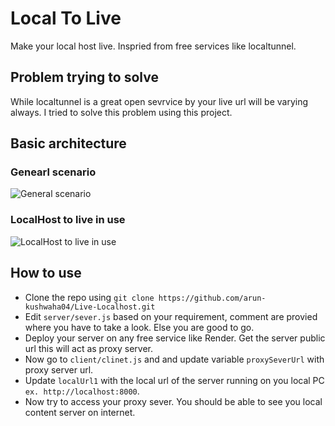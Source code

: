 # Local To Live

Make your local host live. Inspried from free services like localtunnel.

## Problem trying to solve

While localtunnel is a great open sevrvice by your live url will be varying always. I tried to solve this problem using this project.

## Basic architecture
### Genearl scenario
![General scenario](https://user-images.githubusercontent.com/73020364/212091384-986a1ea0-2012-4b7a-ba94-081706a9d52a.png)

### LocalHost to live in use
![LocalHost to live in use](https://user-images.githubusercontent.com/73020364/212091916-ee9876fa-e259-4b7f-ab0d-889e4d890fb5.png)

## How to use

- Clone the repo using `git clone https://github.com/arun-kushwaha04/Live-Localhost.git`
- Edit `server/sever.js` based on your requirement, comment are provied where you have to take a look. Else you are good to go.
- Deploy your server on any free service like Render. Get the server public url this will act as proxy server.
- Now go to `client/clinet.js` and and update variable `proxySeverUrl` with proxy server url.
- Update `localUrl1` with the local url of the server running on you local PC `ex. http://localhost:8000`.
- Now try to access your proxy sever. You should be able to see you local content server on internet.
